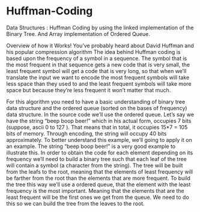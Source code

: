 # Huffman-Coding
Data Structures : Huffman Coding by using the linked implementation of the Binary Tree. And Array implementation of Ordered Queue.

Overview of how it Works! 
You’ve probably heard about David Huffman and his popular compression algorithm
The idea behind Huffman coding is based upon the frequency of a symbol in a sequence. The symbol that 
is the most frequent in that sequence gets a new code that is very small, the least frequent symbol will 
get a code that is very long, so that when we’ll translate the input we want to encode the most 
frequent symbols will take less space than they used to and the least frequent symbols will take more 
space but because they’re less frequent it won’t matter that much.

For this algorithm you need to have a basic understanding of binary tree data structure and the ordered 
queue (sorted on the bases of frequency) data structure. In the source code we’ll use the ordered 
queue.
Let’s say we have the string “beep boop beer!” which in his actual form, occupies 7 bits (suppose, ascii 0 
to 127 ). That means that in total, it occupies 15*7 = 105 bits of memory. Through encoding, the string will 
occupy 40 bits approximately.
To better understand this example, we’ll going to apply it on an example. The string “beep boop beer!” is 
a very good example to illustrate this. In order to obtain the code for each element depending on its 
frequency we’ll need to build a binary tree such that each leaf of the tree will contain a symbol 
(a character from the string). The tree will be built from the leafs to the root, meaning that the elements 
of least frequency will be farther from the root than the elements that are more frequent.
To build the tree this way we’ll use a ordered queue, that the element with the least frequency is the most 
important. Meaning that the elements that are the least frequent will be the first ones we get from the 
queue. We need to do this so we can build the tree from the leaves to the root.
